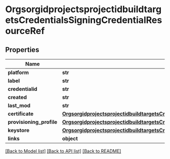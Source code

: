 # OrgsorgidprojectsprojectidbuildtargetsCredentialsSigningCredentialResourceRef

## Properties
Name | Type | Description | Notes
------------ | ------------- | ------------- | -------------
**platform** | **str** |  | [optional] 
**label** | **str** |  | [optional] 
**credentialid** | **str** |  | [optional] 
**created** | **str** |  | [optional] 
**last_mod** | **str** |  | [optional] 
**certificate** | [**OrgsorgidprojectsprojectidbuildtargetsCredentialsSigningCredentialResourceRefCertificate**](OrgsorgidprojectsprojectidbuildtargetsCredentialsSigningCredentialResourceRefCertificate.md) |  | [optional] 
**provisioning_profile** | [**OrgsorgidprojectsprojectidbuildtargetsCredentialsSigningCredentialResourceRefProvisioningProfile**](OrgsorgidprojectsprojectidbuildtargetsCredentialsSigningCredentialResourceRefProvisioningProfile.md) |  | [optional] 
**keystore** | [**OrgsorgidprojectsprojectidbuildtargetsCredentialsSigningCredentialResourceRefKeystore**](OrgsorgidprojectsprojectidbuildtargetsCredentialsSigningCredentialResourceRefKeystore.md) |  | [optional] 
**links** | **object** |  | [optional] 

[[Back to Model list]](../README.md#documentation-for-models) [[Back to API list]](../README.md#documentation-for-api-endpoints) [[Back to README]](../README.md)

